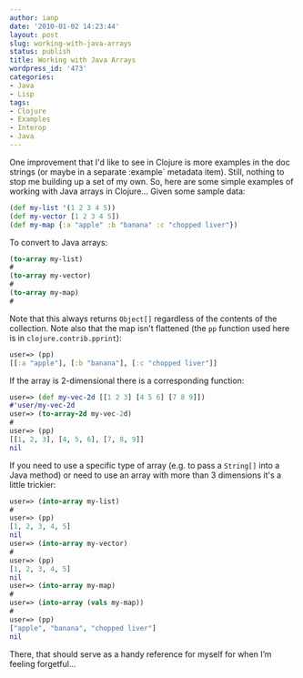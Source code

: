 ```yaml
---
author: ianp
date: '2010-01-02 14:23:44'
layout: post
slug: working-with-java-arrays
status: publish
title: Working with Java Arrays
wordpress_id: '473'
categories:
- Java
- Lisp
tags:
- Clojure
- Examples
- Interop
- Java
---
```


One improvement that I'd like to see in Clojure is more examples in the doc strings (or maybe in a separate :example` metadata item). Still, nothing to stop me building up a set of my own. So, here are some simple examples of working with Java arrays in Clojure… Given some sample data:

```clj
(def my-list '(1 2 3 4 5))
(def my-vector [1 2 3 4 5])
(def my-map {:a "apple" :b "banana" :c "chopped liver"})
```

To convert to Java arrays:

```clj
(to-array my-list)
#
(to-array my-vector)
#
(to-array my-map)
#
```

Note that this always returns `Object[]` regardless of the contents of the collection. Note also that the map isn't flattened (the `pp` function used here is in `clojure.contrib.pprint`):

```clj
user=> (pp)
[[:a "apple"], [:b "banana"], [:c "chopped liver"]]
```

If the array is 2-dimensional there is a corresponding function:

```clj
user=> (def my-vec-2d [[1 2 3] [4 5 6] [7 8 9]])
#'user/my-vec-2d
user=> (to-array-2d my-vec-2d)
#
user=> (pp)
[[1, 2, 3], [4, 5, 6], [7, 8, 9]]
nil
```

If you need to use a specific type of array (e.g. to pass a `String[]` into a Java method) or need to use an array with more than 3 dimensions it's a little trickier:

```clj
user=> (into-array my-list)
#
user=> (pp)
[1, 2, 3, 4, 5]
nil
user=> (into-array my-vector)
#
user=> (pp)
[1, 2, 3, 4, 5]
nil
user=> (into-array my-map)
#
user=> (into-array (vals my-map))
#
user=> (pp)
["apple", "banana", "chopped liver"]
nil
```

There, that should serve as a handy reference for myself for when I’m feeling forgetful…
